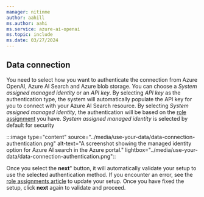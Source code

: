 ```yaml
---
manager: nitinme
author: aahill
ms.author: aahi
ms.service: azure-ai-openai
ms.topic: include
ms.date: 03/27/2024
---
```


## Data connection

You need to select how you want to authenticate the connection from Azure OpenAI, Azure AI Search and Azure blob storage. You can choose a *System assigned managed identity* or an *API key*. By selecting *API key* as the authentication type, the system will automatically populate the API key for you to connect with your Azure AI Search resource. By selecting *System assigned managed identity*, the authentication will be based on the [role assignment](../how-to/use-your-data-securely.md#role-assignments) you have. *System assigned managed identity* is selected by default for security


:::image type="content" source="../media/use-your-data/data-connection-authentication.png" alt-text="A screenshot showing the managed identity option for Azure AI search in the Azure portal." lightbox="../media/use-your-data/data-connection-authentication.png"::

Once you select the **next**" button, it will automatically validate your setup to use the selected authentication method. If you encounter an error, see the [role assignments article](../how-to/use-your-data-securely.md#role-assignments) to update your setup. Once you have fixed the setup, click **next** again to validate and proceed.
 
<!--
If you want to use *System assigned managed identity*, make sure:

1. Azure AI Search has role-based access control enabled in the keys tab.

    :::image type="content" source="../media/use-your-data/managed-identity-ai-search.png" alt-text="A screenshot showing the managed identity option for Azure AI search in the Azure portal." lightbox="../media/use-your-data/managed-identity-ai-search.png":::

1. System assigned managed identity is enabled for your Azure OpenAI resource.

    :::image type="content" source="../media/use-your-data/openai-managed-identity.png" alt-text="A screenshot showing the system assigned managed identity option in the Azure portal." lightbox="../media/use-your-data/openai-managed-identity.png":::

1. You've added [role assignments](../how-to/use-your-data-securely.md#role-assignments) correctly using Azure portal or Azure CLI
-->
